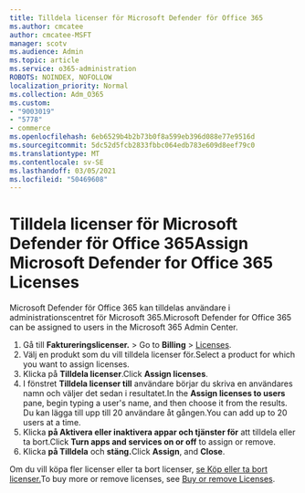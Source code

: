 ```yaml
---
title: Tilldela licenser för Microsoft Defender för Office 365
ms.author: cmcatee
author: cmcatee-MSFT
manager: scotv
ms.audience: Admin
ms.topic: article
ms.service: o365-administration
ROBOTS: NOINDEX, NOFOLLOW
localization_priority: Normal
ms.collection: Adm_O365
ms.custom:
- "9003019"
- "5778"
- commerce
ms.openlocfilehash: 6eb6529b4b2b73b0f8a599eb396d088e77e9516d
ms.sourcegitcommit: 5dc52d5fcb2833fbbc064edb783e609d8eef79c0
ms.translationtype: MT
ms.contentlocale: sv-SE
ms.lasthandoff: 03/05/2021
ms.locfileid: "50469608"
---
```

# <a name="assign-microsoft-defender-for-office-365-licenses"></a><span data-ttu-id="c3ec3-102">Tilldela licenser för Microsoft Defender för Office 365</span><span class="sxs-lookup"><span data-stu-id="c3ec3-102">Assign Microsoft Defender for Office 365 Licenses</span></span>

<span data-ttu-id="c3ec3-103">Microsoft Defender för Office 365 kan tilldelas användare i administrationscentret för Microsoft 365.</span><span class="sxs-lookup"><span data-stu-id="c3ec3-103">Microsoft Defender for Office 365 can be assigned to users in the Microsoft 365 Admin Center.</span></span>

1. <span data-ttu-id="c3ec3-104">Gå till **Faktureringslicenser.**  >  [](https://go.microsoft.com/fwlink/p/?linkid=842264)</span><span class="sxs-lookup"><span data-stu-id="c3ec3-104">Go to **Billing** > [Licenses](https://go.microsoft.com/fwlink/p/?linkid=842264).</span></span>
2. <span data-ttu-id="c3ec3-105">Välj en produkt som du vill tilldela licenser för.</span><span class="sxs-lookup"><span data-stu-id="c3ec3-105">Select a product for which you want to assign licenses.</span></span>
3. <span data-ttu-id="c3ec3-106">Klicka på **Tilldela licenser**.</span><span class="sxs-lookup"><span data-stu-id="c3ec3-106">Click **Assign licenses**.</span></span>
4. <span data-ttu-id="c3ec3-107">I fönstret **Tilldela licenser till**  användare börjar du skriva en användares namn och väljer det sedan i resultatet.</span><span class="sxs-lookup"><span data-stu-id="c3ec3-107">In the **Assign licenses to users**  pane, begin typing a user's name, and then choose it from the results.</span></span> <span data-ttu-id="c3ec3-108">Du kan lägga till upp till 20 användare åt gången.</span><span class="sxs-lookup"><span data-stu-id="c3ec3-108">You can add up to 20 users at a time.</span></span>
5. <span data-ttu-id="c3ec3-109">Klicka **på Aktivera eller inaktivera appar och tjänster för**  att tilldela eller ta bort.</span><span class="sxs-lookup"><span data-stu-id="c3ec3-109">Click **Turn apps and services on or off**  to assign or remove.</span></span>
6. <span data-ttu-id="c3ec3-110">Klicka **på Tilldela** och **stäng.**</span><span class="sxs-lookup"><span data-stu-id="c3ec3-110">Click **Assign**, and  **Close**.</span></span>

<span data-ttu-id="c3ec3-111">Om du vill köpa fler licenser eller ta bort licenser, [se Köp eller ta bort licenser.](https://docs.microsoft.com/microsoft-365/commerce/licenses/buy-licenses#buy-or-remove-licenses-for-your-business-subscription)</span><span class="sxs-lookup"><span data-stu-id="c3ec3-111">To buy more or remove licenses, see [Buy or remove Licenses](https://docs.microsoft.com/microsoft-365/commerce/licenses/buy-licenses#buy-or-remove-licenses-for-your-business-subscription).</span></span>